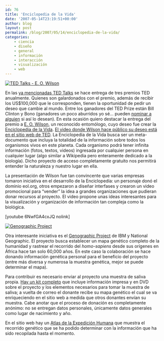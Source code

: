 ```yaml
---
id: 76
title: 'Enciclopedia de la Vida'
date: '2007-05-14T23:19:51+00:00'
author: blog
layout: post
permalink: /blog/2007/05/14/enciclopedia-de-la-vida/
categories:
    - ciencia
    - diseño
    - general
    - información
    - interacción
    - visualización
    - web
---
```


[![TED Talks - E. O. Wilson](//www.mauriciogiraldo.com/blog/wp-content/uploads/2007/05/eowilson.jpg)](http://www.ted.com/talks/view/id/83 "E.O. Wilson - Encyclopedia of Life")

En las [ya mencionadas TED Talks](http://www.mauriciogiraldo.com/blog/2007/01/25/hillman-curtis-ted-talks/ "mga/blog: TED Talks") se hace entrega de tres premios TED anualmente. Quienes son galardonados con el premio, además de recibir los US$100,000 que le corresponden, tienen la oportunidad de pedir un deseo que cambie al mundo. Entre los ganadores del TED Prize están Bill Clinton y Bono (ganadores un poco aburridos yo sé… pueden [nominar a alguien](http://www.ted.com/index.php/pages/view/id/100) si así­ lo desean). En esta ocasión quiero destacar la entrega del premio a [E. O. Wilson](http://en.wikipedia.org/wiki/Edward_Osborne_Wilson "E.O. Wilson en Wikipedia"), un reconocido entomólogo, cuyo deseo fue crear la [Enciclopedia de la Vida](http://www.eol.org/). [El video donde Wilson hace público su deseo está en el sitio web de TED](http://www.ted.com/talks/view/id/83). La Enciclopedia de la Vida busca ser un meta-documento que incluya la totalidad de la información sobre todos los organismos vivos en este planeta. Cada organismo podrá tener infinita información (fotos, textos, videos) ingresada por cualquier persona en cualquier lugar (algo similar a Wikipedia pero enteramente dedicado a la biologí­a). Dicho proyecto de acceso completamente gratuito nos permitirá entender la naturaleza y nuestro lugar en ella.

La presentación de Wilson fue tan convincente que varias empresas tomaron iniciativa en el desarrollo de la Enciclopedia: un personaje donó el dominio eol.org, otros empezaron a diseñar interfases y crearon un video promocional para “vender” la idea a grandes organizaciones que pudieran donar recursos al proyecto. El video propone unas ideas interesantes para la visualización y organización de información tan compleja como la biológica.

\[youtube 6NwfGA4cxJQ nolink\]

[![Genographic Project](//www.mauriciogiraldo.com/blog/wp-content/uploads/2007/05/genographic.gif)](http://www.nationalgeographic.com/genographic/)

Otra interesante iniciativa es el [Genographic Project](http://www.nationalgeographic.com/genographic/) de IBM y National Geographic. El proyecto busca establecer un mapa genético completo de la humanidad y rastrear el recorrido del *homo-sapiens* desde sus orí­genes en África hace tan solo 60,000 años. En este caso la colaboración se hace donando información genética personal para el beneficio del proyecto (entre más diversa y numerosa la muestra genética, mejor se puede determinar el mapa).

Para contribuir es necesario enviar al proyecto una muestra de saliva propia. [Hay un kit completo](http://www.nationalgeographic.com/genographic/participate.html "¿Cómo participar en Genographic?") que incluye información impresa y en DVD sobre el proyecto y los elementos necesarios para tomar la muestra de saliva; a vuelta de correo el donante recibe su mapa genético el cual se va enriqueciendo en el sitio web a medida que otros donantes envían su muestra. Cabe anotar que el proceso de donación es completamente anónimo: no se entregan datos personales, únicamente datos generales como lugar de nacimiento y año.

En el sitio web hay un [Atlas de la Expedición Humana](http://www.nationalgeographic.com/genographic/atlas.html "Atlas of the Human Journey") que muestra el recorrido genético que se ha podido determinar con la información que ha sido recopilada hasta el momento.